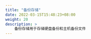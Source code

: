 ```yaml
---
title: "备份存储"
date: 2022-03-15T15:48:23+08:00
weight: 20
description: >
    备份存储用于存储硬盘备份和主机备份文件
---
```


